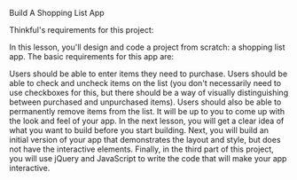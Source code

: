 Build A Shopping List App

Thinkful's requirements for this project:

In this lesson, you'll design and code a project from scratch: a shopping list app. The basic requirements for this app are:

Users should be able to enter items they need to purchase.
Users should be able to check and uncheck items on the list (you don't necessarily need to use checkboxes for this, but there should be a way of visually distinguishing between purchased and unpurchased items).
Users should also be able to permanently remove items from the list.
It will be up to you to come up with the look and feel of your app. In the next lesson, you will get a clear idea of what you want to build before you start building. Next, you will build an initial version of your app that demonstrates the layout and style, but does not have the interactive elements. Finally, in the third part of this project, you will use jQuery and JavaScript to write the code that will make your app interactive.
